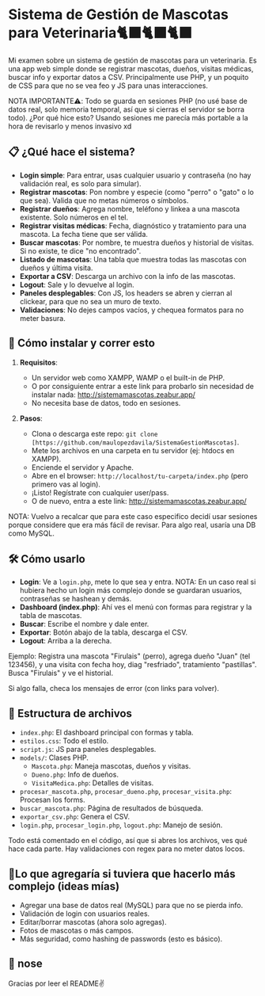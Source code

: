 #  Sistema de Gestión de Mascotas para Veterinaria🐈‍⬛🐈‍⬛🐈‍⬛

Mi examen sobre un sistema de gestión de mascotas para un veterinaria. Es una app web simple donde se registrar mascotas, dueños, visitas médicas, buscar info y exportar datos a CSV. Principalmente use PHP, y un poquito de CSS para  que no se vea feo y JS para unas interacciones.

NOTA IMPORTANTE⚠️: Todo se guarda en sesiones PHP (no usé base de datos real, solo memoria temporal, así que si cierras el servidor se borra todo). ¿Por qué hice esto? Usando sesiones me parecía más portable a la hora de revisarlo  y menos invasivo xd 

## 📋 ¿Qué hace el sistema?

- **Login simple**: Para entrar, usas cualquier usuario y contraseña (no hay validación real, es solo para simular).
- **Registrar mascotas**: Pon nombre y especie (como "perro" o "gato" o lo que sea). Valida que no metas números o símbolos.
- **Registrar dueños**: Agrega nombre, teléfono y linkea a una mascota existente. Solo números en el tel.
- **Registrar visitas médicas**: Fecha, diagnóstico y tratamiento para una mascota. La fecha tiene que ser válida.
- **Buscar mascotas**: Por nombre, te muestra dueños y historial de visitas. Si no existe, te dice "no encontrado".
- **Listado de mascotas**: Una tabla que muestra todas las mascotas con dueños y última visita.
- **Exportar a CSV**: Descarga un archivo con la info de las mascotas.
- **Logout**: Sale y lo devuelve al login.
- **Paneles desplegables**: Con JS, los headers se abren y cierran al clickear, para que no sea un muro de texto.
- **Validaciones**: No dejes campos vacíos, y chequea formatos para no meter basura.


## 🚀 Cómo instalar y correr esto

1. **Requisitos**: 
   - Un servidor web como XAMPP, WAMP o el built-in de PHP.
   - O por consiguiente entrar a este link para probarlo sin necesidad de instalar nada: http://sistemamascotas.zeabur.app/
   - No necesita base de datos, todo en sesiones.

2. **Pasos**:
   - Clona o descarga este repo:
 `git clone [https://github.com/maulopezdavila/SistemaGestionMascotas]`.
   - Mete los archivos en una carpeta en tu servidor (ej: htdocs en XAMPP).
   - Enciende el servidor y Apache.
   - Abre en el browser: `http://localhost/tu-carpeta/index.php` (pero primero vas al login).
   - ¡Listo! Regístrate con cualquier user/pass.
   - O de nuevo, entra a este link: http://sistemamascotas.zeabur.app/

NOTA: Vuelvo a recalcar que para este caso especifico decidí usar sesiones porque considere que era más fácil de revisar. Para algo real, usaría una DB como MySQL.

## 🛠️ Cómo usarlo

- **Login**: Ve a `login.php`, mete lo que sea y entra. NOTA: En un caso real si hubiera hecho un login más complejo donde se guardaran usuarios, contraseñas se hashean y demás.
- **Dashboard (index.php)**: Ahí ves el menú con formas para registrar y la tabla de mascotas.
- **Buscar**: Escribe el nombre y dale enter.
- **Exportar**: Botón abajo de la tabla, descarga el CSV.
- **Logout**: Arriba a la derecha.

Ejemplo: Registra una mascota "Firulais" (perro), agrega dueño "Juan" (tel 123456), y una visita con fecha hoy, diag "resfriado", tratamiento "pastillas". Busca "Firulais" y ve el historial.

Si algo falla, checa los mensajes de error (con links para volver).

## 📂 Estructura de archivos

- `index.php`: El dashboard principal con formas y tabla.
- `estilos.css`: Todo el estilo.
- `script.js`: JS para paneles desplegables.
- `models/`: Clases PHP.
  - `Mascota.php`: Maneja mascotas, dueños y visitas.
  - `Dueno.php`: Info de dueños.
  - `VisitaMedica.php`: Detalles de visitas.
- `procesar_mascota.php`, `procesar_dueno.php`, `procesar_visita.php`: Procesan los forms.
- `buscar_mascota.php`: Página de resultados de búsqueda.
- `exportar_csv.php`: Genera el CSV.
- `login.php`, `procesar_login.php`, `logout.php`: Manejo de sesión.

Todo está comentado en el código, así que si abres los archivos, ves qué hace cada parte. Hay validaciones con regex para no meter datos locos.

## 👀Lo que agregaría si tuviera que hacerlo más complejo (ideas mías)

- Agregar una base de datos real (MySQL) para que no se pierda info.
- Validación de login con usuarios reales.
- Editar/borrar mascotas (ahora solo agregas).
- Fotos de mascotas o más campos.
- Más seguridad, como hashing de passwords (esto es básico).


## 📜 nose
Gracias por leer el README✌️ 
